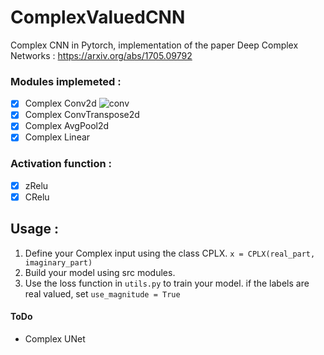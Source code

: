 # ComplexValuedCNN

Complex CNN in Pytorch, implementation of the paper Deep Complex Networks : https://arxiv.org/abs/1705.09792


### Modules implemeted : 
- [x] Complex Conv2d ![conv](https://raw.githubusercontent.com/Medabid1/ComplexValuedCNN/master/img/nn.png?token=AHFNLWOQ7J6TJR6IXL7AQFS5MQO5M)
- [x] Complex ConvTranspose2d
- [x] Complex AvgPool2d
- [x] Complex Linear

### Activation function : 
- [x] zRelu 
- [x] CRelu

## Usage :
1. Define your Complex input using the class CPLX.
    `x = CPLX(real_part, imaginary_part)`
2. Build your model using src modules.
3. Use the loss function in `utils.py` to train your model. if the labels are real valued, set `use_magnitude = True`

#### ToDo
-  Complex UNet


